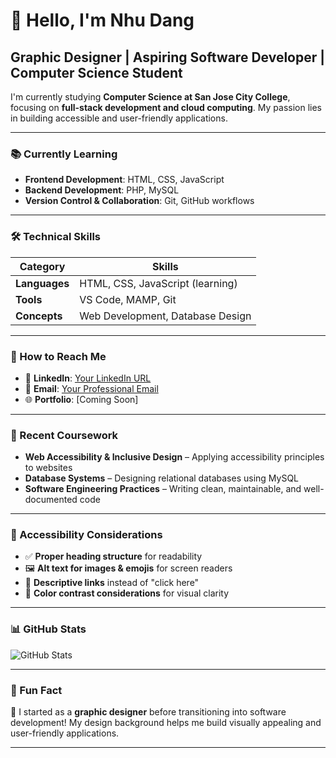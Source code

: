 # 👋 Hello, I'm Nhu Dang
## Graphic Designer | Aspiring Software Developer | Computer Science Student  

I'm currently studying **Computer Science at San Jose City College**, focusing on **full-stack development and cloud computing**. My passion lies in building accessible and user-friendly applications.

---


### 📚 Currently Learning  
- **Frontend Development**: HTML, CSS, JavaScript  
- **Backend Development**: PHP, MySQL  
- **Version Control & Collaboration**: Git, GitHub workflows  

---

### 🛠️ Technical Skills  
| Category  | Skills |
|-----------|----------------------------|
| **Languages** | HTML, CSS, JavaScript (learning) |
| **Tools** | VS Code, MAMP, Git |
| **Concepts** | Web Development, Database Design |

---

### 🔗 How to Reach Me  
- 🔗 **LinkedIn**: [Your LinkedIn URL](#)  
- 📧 **Email**: [Your Professional Email](#)  
- 🌐 **Portfolio**: [Coming Soon]  

---

### 🌱 Recent Coursework  
- **Web Accessibility & Inclusive Design** – Applying accessibility principles to websites  
- **Database Systems** – Designing relational databases using MySQL  
- **Software Engineering Practices** – Writing clean, maintainable, and well-documented code  

---

### 🎯 Accessibility Considerations  
- ✅ **Proper heading structure** for readability  
- 🖼️ **Alt text for images & emojis** for screen readers  
- 🔗 **Descriptive links** instead of "click here"  
- 🌈 **Color contrast considerations** for visual clarity  

---

### 📊 GitHub Stats  
![GitHub Stats](https://github-readme-stats.vercel.app/api?username=NhuDangTheDevl&show_icons=true&theme=radical)  

---

### 📢 Fun Fact  
🎨 I started as a **graphic designer** before transitioning into software development! My design background helps me build visually appealing and user-friendly applications.  

---

